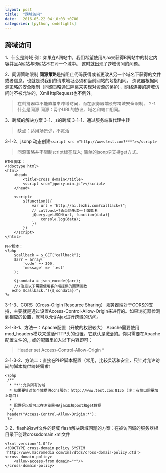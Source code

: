 ```yaml
---
layout: post
title:  "跨域访问"
date:   2016-05-22 04:10:03 +0700
categories: [python, codefights]
---
```


跨域访问
-----------------
1、什么是跨域
例：如果在A网站中，我们希望使用Ajax来获得B网站中的特定内容并且A网站与B网站不在同一个域中。
这时就出现了跨域访问的问题。

2、同源策略限制
**同源策略**是指阻止代码获得或者更改从另一个域名下获得的文件或者信息。也就是说我们的请求地址必须和当前网站的地指相同。
浏览器根据同源策略的安全限制（同源策略通过隔离来实现对资源的保护），网络连接的跨域访问时不被允许的，XmlHttpRequest也不例外。
>在浏览器中不能直接来跨域访问，而在服务器端没有跨域安全限制。
2-1、什么是同源
同源：两个URL的协议、域名和端口相同。

3、跨域的解决方案
3-1、js的跨域
3-1-1、通过服务端做代理中转
>缺点：适用场景少，不灵活

3-1-2、jsonp
动态创建`<script src ="http://www.test.com?***"></script>`
>同源策略并不限制script标签载入;
>简单的jsonp只支持get方式。

```
HTML脚本：
<!doctype html>
<html>
    <head>
        <title>cross domain</title>
        <script src="jquery.min.js"></script>
    </head>

    <script>
        $(function(){
			var url = "http://ai.lezhi.com?callback=?";
			// callback=?会自动生成一个函数名
			jQuery.getJSON(url, function(data){
				console.log(data);
			})
        })
    </script>
</html>

PHP脚本：
<?php
	$callback = $_GET["callback"];
	$arr = array(
		'code' => 200,
		'message' => 'test'
	);

	$jsondata = json_encode($arr);
	///注意以下需要使用客户端提供的回调函数
   echo $callback."({$jsondata})";
?>
```

3-1-3、CORS（Cross-Origin Resource Sharing）
服务器端对于CORS的支持，主要就是通过设置Access-Control-Allow-Origin来进行的。如果浏览器检测到相应的设置，就可以允许Ajax进行跨域的访问。

3-1-3-1、方法一：Apache配置（开放的权限较大）
Apache需要使用mod_headers模块来激活HTTP头的设置，它默认是激活的。你只需要在Apache配置文件的<Directory>, <Location>, <Files>或<VirtualHost>的配置里加入以下内容即可：

>Header set Access-Control-Allow-Origin *


3-1-3-2、方法二：直接在PHP脚本配置（常用，比较灵活和安全，只针对允许访问的脚本提供跨域需求）

```
<?php
 /**
  * "*":允许所有的域
  * 如果要针对某个域提供cors服务：http://www.test.com:8135 (注：有端口需要加上端口)
  *
  * 配置好以后可以在浏览器用Ajax直接post和get数据
  */
 header("Access-Control-Allow-Origin:*");
 ?>
```

3-2、flash的swf文件的跨域
flash解决跨域问题的方案：在被访问域的服务器根目录下创建crossdomain.xml文件

```
<?xml version="1.0"?>
<!DOCTYPE cross-domain-policy SYSTEM 'http://www.macromedia.com/xml/dtds/cross-domain-policy.dtd'>
<cross-domain-policy>
	<allow-access-from domain="*"/>
</cross-domain-policy>

```